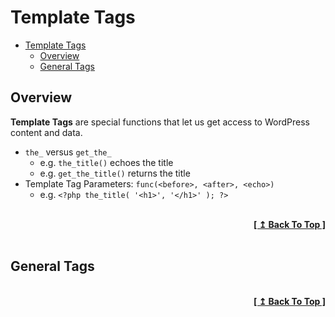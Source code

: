 # Template Tags

- [Template Tags](#template-tags)
  - [Overview](#overview)
  - [General Tags](#general-tags)

## Overview

**Template Tags** are special functions that let us get access to WordPress content and data.

- `the_` versus `get_the_`
  - e.g. `the_title()` echoes the title
  - e.g. `get_the_title()` returns the title
- Template Tag Parameters: `func(<before>, <after>, <echo>)`
  - e.g. `<?php the_title( '<h1>', '</h1>' ); ?>`

<br/>
<div align="right">
  <b><a href="#template-tags">[ ↥ Back To Top ]</a></b>
</div>
<br/>

## General Tags

<br/>
<div align="right">
  <b><a href="#template-tags">[ ↥ Back To Top ]</a></b>
</div>
<br/>